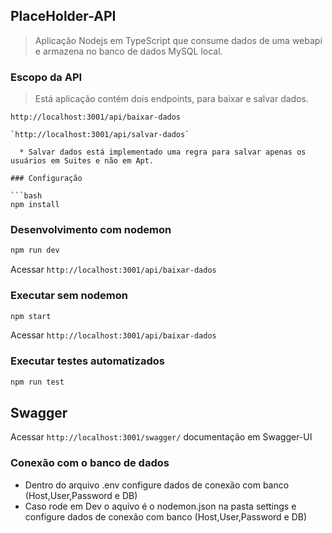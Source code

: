 ## PlaceHolder-API

> Aplicação Nodejs em TypeScript que consume dados de uma webapi e armazena no banco de dados MySQL local.

### Escopo da API

> Está aplicação contém dois endpoints, para baixar e salvar dados.

`http://localhost:3001/api/baixar-dados`
```
`http://localhost:3001/api/salvar-dados`

  * Salvar dados está implementado uma regra para salvar apenas os usuários em Suites e não em Apt.

### Configuração

```bash
npm install
```

### Desenvolvimento com nodemon

```bash
npm run dev
```
Acessar `http://localhost:3001/api/baixar-dados`

### Executar sem nodemon

```bash
npm start
```

Acessar `http://localhost:3001/api/baixar-dados`


### Executar testes automatizados

```bash
npm run test
```

## Swagger

Acessar `http://localhost:3001/swagger/` documentação em Swagger-UI

### Conexão com o banco de dados

 * Dentro do arquivo .env configure dados de conexão com banco (Host,User,Password e DB)
 * Caso rode em Dev o aquivo é o nodemon.json na pasta settings e configure dados de conexão com banco (Host,User,Password e DB)

